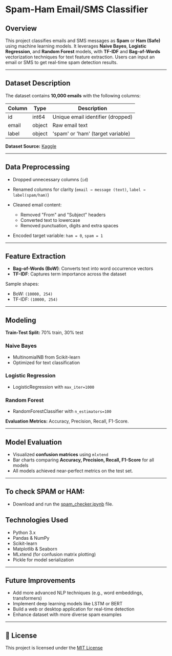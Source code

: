 # Spam-Ham Email/SMS Classifier

## Overview

This project classifies emails and SMS messages as **Spam** or **Ham (Safe)** using machine learning models. It leverages **Naive Bayes**, **Logistic Regression**, and **Random Forest** models, with **TF-IDF** and **Bag-of-Words** vectorization techniques for text feature extraction. Users can input an email or SMS to get real-time spam detection results.

---

## Dataset Description

The dataset contains **10,000 emails** with the following columns:

| Column | Type   | Description                       |
| ------ | ------ | --------------------------------- |
| id     | int64  | Unique email identifier (dropped) |
| email  | object | Raw email text                    |
| label  | object | 'spam' or 'ham' (target variable) |

**Dataset Source:** [Kaggle](https://www.kaggle.com/datasets/shalmamuji/spam-email-classification)

---

## Data Preprocessing

* Dropped unnecessary columns (`id`)
* Renamed columns for clarity (`email → message (text)`, `label → label(spam/ham)`)
* Cleaned email content:

  * Removed "From" and "Subject" headers
  * Converted text to lowercase
  * Removed punctuation, digits and extra spaces
* Encoded target variable: `ham = 0`, `spam = 1`

---

## Feature Extraction

* **Bag-of-Words (BoW)**: Converts text into word occurrence vectors
* **TF-IDF**: Captures term importance across the dataset

Sample shapes:

* BoW: `(10000, 254)`
* TF-IDF: `(10000, 254)`

---

## Modeling

**Train-Test Split:** 70% train, 30% test

### Naive Bayes

* MultinomialNB from Scikit-learn
* Optimized for text classification

### Logistic Regression

* LogisticRegression with `max_iter=1000`

### Random Forest

* RandomForestClassifier with `n_estimators=100`

**Evaluation Metrics:** Accuracy, Precision, Recall, F1-Score.

---

## Model Evaluation

* Visualized **confusion matrices** using `mlxtend`
* Bar charts comparing **Accuracy, Precision, Recall, F1-Score** for all models
* All models achieved near-perfect metrics on the test set.

---

## To check SPAM or HAM:

* Download and run the [spam_checker.ipynb](https://github.com/Syeda-Mahjabin-Proma/Spam_Ham_Classifier/blob/main/spam_checker.ipynb) file. 


## Technologies Used

* Python 3.x
* Pandas & NumPy
* Scikit-learn
* Matplotlib & Seaborn
* MLxtend (for confusion matrix plotting)
* Pickle for model serialization

---

## Future Improvements

* Add more advanced NLP techniques (e.g., word embeddings, transformers)
* Implement deep learning models like LSTM or BERT
* Build a web or desktop application for real-time detection
* Enhance dataset with more diverse spam examples

---

## 📄 License

This project is licensed under the [MIT License](https://opensource.org/licenses/MIT)
